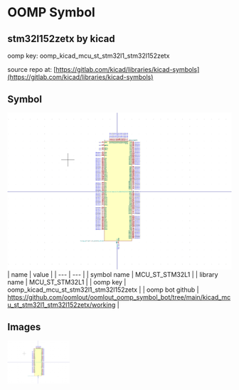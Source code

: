 # OOMP Symbol  
## stm32l152zetx  by kicad  
  
oomp key: oomp_kicad_mcu_st_stm32l1_stm32l152zetx  
  
source repo at: [https://gitlab.com/kicad/libraries/kicad-symbols](https://gitlab.com/kicad/libraries/kicad-symbols)  
## Symbol  
  
[![working.png](working_600.png)](working.png)  
| name | value | 
| --- | --- | 
| symbol name | MCU_ST_STM32L1 | 
| library name | MCU_ST_STM32L1 | 
| oomp key | oomp_kicad_mcu_st_stm32l1_stm32l152zetx | 
| oomp bot github | https://github.com/oomlout/oomlout_oomp_symbol_bot/tree/main/kicad_mcu_st_stm32l1_stm32l152zetx/working | 
## Images  
  
[![working.png](working_140.png)](working.png)  
